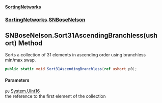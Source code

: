 #### [SortingNetworks](index.md 'index')
### [SortingNetworks](SortingNetworks.md 'SortingNetworks').[SNBoseNelson](SortingNetworks_SNBoseNelson.md 'SortingNetworks.SNBoseNelson')
## SNBoseNelson.Sort31AscendingBranchless(ushort) Method
Sorts a collection of 31 elements in ascending order using branchless min/max swap.  
```csharp
public static void Sort31AscendingBranchless(ref ushort p0);
```
#### Parameters
<a name='SortingNetworks_SNBoseNelson_Sort31AscendingBranchless(ushort)_p0'></a>
`p0` [System.UInt16](https://docs.microsoft.com/en-us/dotnet/api/System.UInt16 'System.UInt16')  
the reference to the first element of the collection
  
